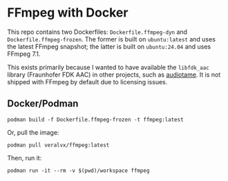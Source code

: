 # FFmpeg with Docker

This repo contains two Dockerfiles: `Dockerfile.ffmpeg-dyn` and `Dockerfile.ffmpeg-frozen`. The former is built on `ubuntu:latest` and uses the latest FFmpeg snapshot; the latter is built on `ubuntu:24.04` and uses FFmpeg 7.1.

This exists primarily because I wanted to have available the `libfdk_aac` library (Fraunhofer FDK AAC) in other projects, such as [audiotame](https://github.com/veralvx/audiotame). It is not shipped with FFmpeg by default due to licensing issues. 

## Docker/Podman

```console
podman build -f Dockerfile.ffmpeg-frozen -t ffmpeg:latest
```

Or, pull the image:

```console
podman pull veralvx/ffmpeg:latest
```

Then, run it:

```console
podman run -it --rm -v $(pwd)/workspace ffmpeg
```